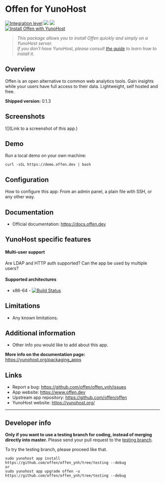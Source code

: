 # Offen for YunoHost

[![Integration level](https://dash.yunohost.org/integration/offen.svg)](https://dash.yunohost.org/appci/app/offen) ![](https://ci-apps.yunohost.org/ci/badges/offen.status.svg) ![](https://ci-apps.yunohost.org/ci/badges/offen.maintain.svg)  
[![Install Offen with YunoHost](https://install-app.yunohost.org/install-with-yunohost.png)](https://install-app.yunohost.org/?app=offen)

> *This package allows you to install Offen quickly and simply on a YunoHost server.  
If you don't have YunoHost, please consult [the guide](https://yunohost.org/#/install) to learn how to install it.*

## Overview

Offen is an open alternative to common web analytics tools.
Gain insights while your users have full access to their data.
Lightweight, self hosted and free.

**Shipped version:** 0.1.3

## Screenshots

![](Link to a screenshot of this app.)

## Demo

Run a local demo on your own machine:

```
curl -sSL https://demo.offen.dev | bash
```

## Configuration

How to configure this app: From an admin panel, a plain file with SSH, or any other way.

## Documentation

 * Official documentation: https://docs.offen.dev

## YunoHost specific features

#### Multi-user support

Are LDAP and HTTP auth supported?
Can the app be used by multiple users?

#### Supported architectures

* x86-64 - [![Build Status](https://ci-apps.yunohost.org/ci/logs/offen%20%28Apps%29.svg)](https://ci-apps.yunohost.org/ci/apps/offen/)

## Limitations

* Any known limitations.

## Additional information

* Other info you would like to add about this app.

**More info on the documentation page:**  
https://yunohost.org/packaging_apps

## Links

 * Report a bug: https://github.com/offen/offen_ynh/issues
 * App website: https://www.offen.dev
 * Upstream app repository: https://github.com/offen/offen
 * YunoHost website: https://yunohost.org/

---

Developer info
----------------

**Only if you want to use a testing branch for coding, instead of merging directly into master.**
Please send your pull request to the [testing branch](https://github.com/offen/offen_ynh/tree/testing).

To try the testing branch, please proceed like that.
```
sudo yunohost app install https://github.com/offen/offen_ynh/tree/testing --debug
or
sudo yunohost app upgrade offen -u https://github.com/offen/offen_ynh/tree/testing --debug
```
